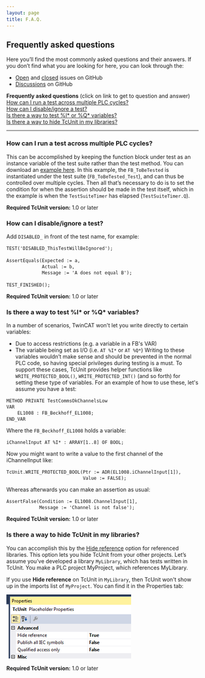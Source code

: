 ```yaml
---
layout: page
title: F.A.Q.
---
```


## Frequently asked questions
Here you’ll find the most commonly asked questions and their answers.
If you don’t find what you are looking for here, you can look through the:

- [Open](https://github.com/tcunit/TcUnit/issues?q=is%3Aopen+is%3Aissue) and [closed](https://github.com/tcunit/TcUnit/issues?q=is%3Aissue+is%3Aclosed) issues on GitHub
- [Discussions](https://github.com/tcunit/TcUnit/discussions) on GitHub


**Frequently asked questions** (click on link to get to question and answer)  
[How can I run a test across multiple PLC cycles?](#how-can-i-run-a-test-across-multiple-plc-cycles)  
[How can I disable/ignore a test?](#how-can-i-disableignore-a-test)  
[Is there a way to test %I* or %Q* variables?](#is-there-a-way-to-test-i-or-q-variables)  
[Is there a way to hide TcUnit in my libraries?](#is-there-a-way-to-hide-tcunit-in-my-libraries)  

---


### How can I run a test across multiple PLC cycles?
This can be accomplished by keeping the function block under test as an instance variable of the test suite rather than the test method.
You can download an [example here](https://tcunit.org/temp/TimedTest_1x.zip).
In this example, the `FB_ToBeTested` is instantiated under the test suite (`FB_ToBeTested_Test`), and can thus be controlled over multiple cycles.
Then all that’s necessary to do is to set the condition for when the assertion should be made in the test itself, which in the example is when the `TestSuiteTimer` has elapsed (`TestSuiteTimer.Q`).

**Required TcUnit version:** 1.0 or later

### How can I disable/ignore a test?
Add `DISABLED_` in front of the test name, for example:

```
TEST('DISABLED_ThisTestWillBeIgnored');
 
AssertEquals(Expected := a,
             Actual := b,
             Message := 'A does not equal B');
 
TEST_FINISHED();
```
**Required TcUnit version:** 1.0 or later

### Is there a way to test %I* or %Q* variables?
In a number of scenarios, TwinCAT won't let you write directly to certain variables:

- Due to access restrictions (e.g. a variable in a FB's VAR)
- The variable being set as I/O (i.e. `AT %I*` or `AT %Q*`)
Writing to these variables wouldn’t make sense and should be prevented in the normal PLC code, so having special privileges during testing is a must.
To support these cases, TcUnit provides helper functions like `WRITE_PROTECTED_BOOL()`, `WRITE_PROTECTED_INT()` (and so forth) for setting these type of variables.
For an example of how to use these, let's assume you have a test:
```
METHOD PRIVATE TestCommsOkChannelsLow
VAR
    EL1008 : FB_Beckhoff_EL1008;
END_VAR
```
Where the `FB_Beckhoff_EL1008` holds a variable:
```
iChannelInput AT %I* : ARRAY[1..8] OF BOOL;
```
Now you might want to write a value to the first channel of the iChannelInput like:
```
TcUnit.WRITE_PROTECTED_BOOL(Ptr := ADR(EL1008.iChannelInput[1]),
                            Value := FALSE);
```
Whereas afterwards you can make an assertion as usual:
```
AssertFalse(Condition := EL1008.ChannelInput[1],
            Message := 'Channel is not false');
```
**Required TcUnit version:** 1.0 or later

### Is there a way to hide TcUnit in my libraries?
You can accomplish this by the [Hide reference](https://infosys.beckhoff.com/english.php?content=../content/1033/tc3_plc_intro/18014402725266443.html&id=) option for referenced libraries.
This option lets you hide TcUnit from your other projects.
Let’s assume you’ve developed a library `MyLibrary`, which has tests written in TcUnit.
You make a PLC project MyProject, which references MyLibrary.

If you use **Hide reference** on TcUnit in `MyLibrary`, then TcUnit won't show up in the imports list of `MyProject`.
You can find it in the Properties tab:

![Hide reference](img/hide-reference.png)


**Required TcUnit version:** 1.0 or later
